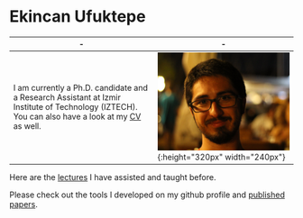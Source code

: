 # Ekincan Ufuktepe

| - | - |
|---|---|
I am currently a Ph.D. candidate and a Research Assistant at Izmir Institute of Technology (IZTECH). You can also have a look at my [CV](CV/EkincanUFUKTEPE_CV.pdf) as well. | ![](/images/headshot.png){:height="320px" width="240px"} |

Here are the [lectures](lectures/prevLectures.md) I have assisted and taught before.

Please check out the tools I developed on my github profile and [published papers](publication/papers.md). 
